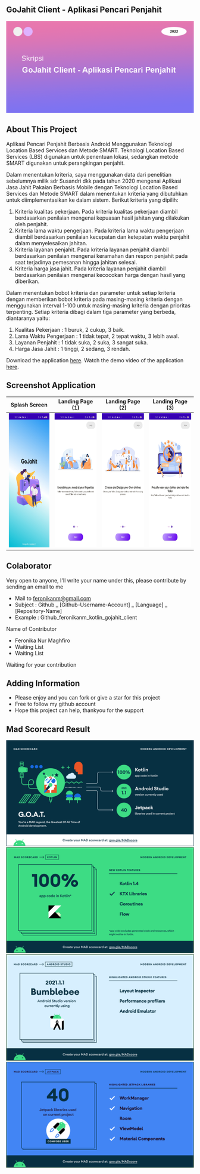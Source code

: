 ## GoJahit Client - Aplikasi Pencari Penjahit

![Headline](docs/images/headline_client.png?raw=true)

## About This Project
Aplikasi Pencari Penjahit Berbasis Android Menggunakan Teknologi Location Based Services dan Metode SMART. Teknologi Location Based Services (LBS) digunakan untuk penentuan lokasi, sedangkan metode SMART digunakan untuk perangkingan penjahit.

Dalam menentukan kriteria, saya menggunakan data dari penelitian sebelumnya milik sdr Susandri dkk pada tahun 2020 mengenai Aplikasi Jasa Jahit Pakaian Berbasis Mobile dengan Teknologi Location Based Services dan Metode SMART dalam menentukan kriteria yang dibutuhkan untuk diimplementasikan ke dalam sistem.
Berikut kriteria yang dipilih:
1. Kriteria kualitas pekerjaan.
   Pada kriteria kualitas pekerjaan diambil berdasarkan penilaian mengenai kepuasan hasil jahitan yang dilakukan oleh penjahit.
2. Kriteria lama waktu pengerjaan.
   Pada kriteria lama waktu pengerjaan diambil berdasarkan penilaian kecepatan dan ketepatan waktu penjahit dalam menyelesaikan jahitan.
3. Kriteria layanan penjahit.
   Pada kriteria layanan penjahit diambil berdasarkan penilaian mengenai keramahan dan respon penjahit pada saat terjadinya pemesanan hingga jahitan selesai.
4. Kriteria harga jasa jahit.
   Pada kriteria layanan penjahit diambil berdasarkan penilaian mengenai kecocokan harga dengan hasil yang diberikan. 
   
Dalam menentukan bobot kriteria dan parameter untuk setiap kriteria dengan memberikan bobot kriteria pada masing-masing kriteria dengan menggunakan interval 1-100 untuk masing-masing kriteria dengan prioritas terpenting. 
Setiap kriteria dibagi dalam tiga parameter yang berbeda, diantaranya yaitu:
1. Kualitas Pekerjaan : 1 buruk, 2 cukup, 3 baik.
2. Lama Waktu Pengerjaan : 1 tidak tepat, 2 tepat waktu, 3 lebih awal.
3. Layanan Penjahit : 1 tidak suka, 2 suka, 3 sangat suka.
4. Harga Jasa Jahit : 1 tinggi, 2 sedang, 3 rendah.

Download the application [here](https://drive.google.com/drive/folders/1bp0LWzJ0XXViDGqM-BnUzkKF_stwFPIi).
Watch the demo video of the application [here](https://drive.google.com/drive/u/4/my-drive).

## Screenshot Application

|Splash Screen |   Landing Page (1)              |   Landing Page (2)    | Landing Page (3) |
|:------------------:|:----------------------------:|:---------------------:|:-----------------:|
|<img width="200px" height="360px" src="docs/images/ss_splash_screen.jpg"> | <img width="200px" height="360px" src="docs/images/ss_landing_page_1.jpg"> | <img width="200px" height="360px" src="docs/images/ss_landing_page_2.jpg"> | <img width="200px" height="360px" src="docs/images/ss_landing_page_3.jpg"> |

## Colaborator
Very open to anyone, I'll write your name under this, please contribute by sending an email to me

- Mail to feronikanm@gmail.com
- Subject : Github _ [Github-Username-Account] _ [Language] _ [Repository-Name]
- Example : Github_feronikanm_kotlin_gojahit_client

Name of Contributor
- Feronika Nur Maghfiro
- Waiting List
- Waiting List

Waiting for your contribution

## Adding Information

- Please enjoy and you can fork or give a star for this project
- Free to follow my github account
- Hope this project can help, thankyou for the support

## Mad Scorecard Result

![Screenshot Mad Score Summary](docs/images/mad_score/summary.png?raw=true)
![Screenshot Mad Score Kotlin](docs/images/mad_score/kotlin.png?raw=true)
![Screenshot Mad Score Android Studio](docs/images/mad_score/studio.png?raw=true)
![Screenshot Mad Score Jetpack](docs/images/mad_score/jetpack.png?raw=true)
